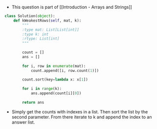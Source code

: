 - This question is part of [[Introduction - Arrays and Strings]]

```python
class Solution(object):
	def kWeakestRows(self, mat, k):
		"""
		:type mat: List[List[int]]
		:type k: int
		:rtype: List[int]
		"""
		
		count = []
		ans = []
		
		for i, row in enumerate(mat):
			count.append([i, row.count(1)])
		
		count.sort(key=lambda x: x[1])
		
		for i in range(k):
			ans.append(count[i][0])
	
		return ans
```

- Simply get the counts with indexes in a list. Then sort the list by the second parameter. From there iterate to k and append the index to an answer list. 